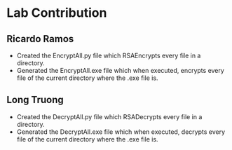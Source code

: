 # Lab Contribution
## Ricardo Ramos
* Created the EncryptAll.py file which RSAEncrypts every file in a directory.
* Generated the EncryptAll.exe file which when executed, encrypts every file of the current directory where the .exe file is.
## Long Truong
* Created the DecryptAll.py file which RSADecrypts every file in a directory.
* Generated the DecryptAll.exe file which when executed, decrypts every file of the current directory where the .exe file is.

